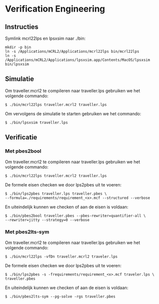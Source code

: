 # Verification Engineering

## Instructies

Symlink mcrl22lps en lpsxsim naar ./bin:

    mkdir -p bin
    ln -s /Applications/mCRL2/Applications/mcrl22lps bin/mcrl22lps
    ln -s /Applications/mCRL2/Applications/lpsxsim.app/Contents/MacOS/lpsxsim bin/lpsxsim

## Simulatie
Om traveller.mcrl2 te compileren naar traveller.lps gebruiken we het volgende commando:

    $ ./bin/mcrl22lps traveller.mcrl2 traveller.lps

Om vervolgens de simulatie te starten gebruiken we het commando:

    $ ./bin/lpsxsim traveller.lps


## Verificatie 

### Met pbes2bool 
Om traveller.mcrl2 te compileren naar traveller.lps gebruiken we het volgende commando:

    $ ./bin/mcrl22lps traveller.mcrl2 traveller.lps

De formele eisen checken we door lps2pbes uit te voeren:

    $ ./bin/lps2pbes traveller.lps traveller.pbes \ 
    --formula=./requirements/requirement_<x>.mcf --structured --verbose

En uiteindelijk kunnen we checken of aan de eisen is voldaan:

    $ ./bin/pbes2bool traveller.pbes --pbes-rewriter=quantifier-all \ 
    --rewriter=jitty --strategy=0 --verbose

### Met pbes2lts-sym
Om traveller.mcrl2 te compileren naar traveller.lps gebruiken we het volgende commando:

    $ ./bin/mcrl22lps -vfDn traveller.mcrl2 traveler.lps

De formele eisen checken we door lps2pbes uit te voeren:

    $ ./bin/lps2pbes -s -frequirements/requirement_<x>.mcf traveler.lps \
    traveller.pbes 

En uiteindelijk kunnen we checken of aan de eisen is voldaan:

    $ ./bin/pbes2lts-sym --pg-solve -rgs traveller.pbes
